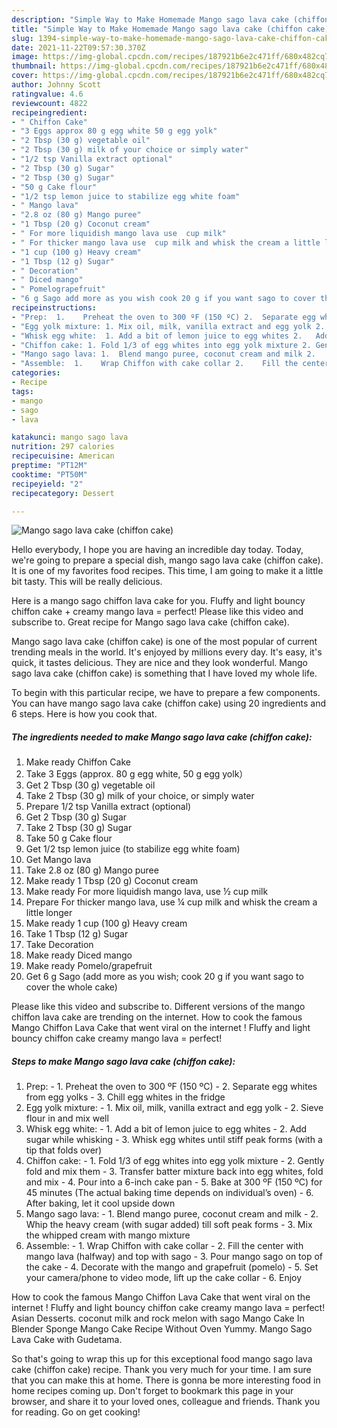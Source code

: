 ```yaml
---
description: "Simple Way to Make Homemade Mango sago lava cake (chiffon cake)"
title: "Simple Way to Make Homemade Mango sago lava cake (chiffon cake)"
slug: 1394-simple-way-to-make-homemade-mango-sago-lava-cake-chiffon-cake
date: 2021-11-22T09:57:30.370Z
image: https://img-global.cpcdn.com/recipes/187921b6e2c471ff/680x482cq70/mango-sago-lava-cake-chiffon-cake-recipe-main-photo.jpg
thumbnail: https://img-global.cpcdn.com/recipes/187921b6e2c471ff/680x482cq70/mango-sago-lava-cake-chiffon-cake-recipe-main-photo.jpg
cover: https://img-global.cpcdn.com/recipes/187921b6e2c471ff/680x482cq70/mango-sago-lava-cake-chiffon-cake-recipe-main-photo.jpg
author: Johnny Scott
ratingvalue: 4.6
reviewcount: 4822
recipeingredient:
- " Chiffon Cake"
- "3 Eggs approx 80 g egg white 50 g egg yolk"
- "2 Tbsp (30 g) vegetable oil"
- "2 Tbsp (30 g) milk of your choice or simply water"
- "1/2 tsp Vanilla extract optional"
- "2 Tbsp (30 g) Sugar"
- "2 Tbsp (30 g) Sugar"
- "50 g Cake flour"
- "1/2 tsp lemon juice to stabilize egg white foam"
- " Mango lava"
- "2.8 oz (80 g) Mango puree"
- "1 Tbsp (20 g) Coconut cream"
- " For more liquidish mango lava use  cup milk"
- " For thicker mango lava use  cup milk and whisk the cream a little longer"
- "1 cup (100 g) Heavy cream"
- "1 Tbsp (12 g) Sugar"
- " Decoration"
- " Diced mango"
- " Pomelograpefruit"
- "6 g Sago add more as you wish cook 20 g if you want sago to cover the whole cake"
recipeinstructions:
- "Prep:  1.	Preheat the oven to 300 ºF (150 ºC) 2.	Separate egg whites from egg yolks  3.	Chill egg whites in the fridge"
- "Egg yolk mixture: 1.	Mix oil, milk, vanilla extract and egg yolk 2.	Sieve flour in and mix well"
- "Whisk egg white:  1.	Add a bit of lemon juice to egg whites 2.	Add sugar while whisking  3.	Whisk egg whites until stiff peak forms (with a tip that folds over)"
- "Chiffon cake: 1.	Fold 1/3 of egg whites into egg yolk mixture 2.	Gently fold and mix them 3.	Transfer batter mixture back into egg whites, fold and mix 4.	Pour into a 6-inch cake pan 5.	Bake at 300 ºF (150 ºC) for 45 minutes (The actual baking time depends on individual’s oven) 6.	After baking, let it cool upside down"
- "Mango sago lava: 1.	Blend mango puree, coconut cream and milk 2.	Whip the heavy cream (with sugar added) till soft peak forms 3.	Mix the whipped cream with mango mixture"
- "Assemble:  1.	Wrap Chiffon with cake collar 2.	Fill the center with mango lava (halfway) and top with sago 3.	Pour mango sago on top of the cake 4.	Decorate with the mango and grapefruit (pomelo) 5.	Set your camera/phone to video mode, lift up the cake collar 6.	Enjoy"
categories:
- Recipe
tags:
- mango
- sago
- lava

katakunci: mango sago lava 
nutrition: 297 calories
recipecuisine: American
preptime: "PT12M"
cooktime: "PT50M"
recipeyield: "2"
recipecategory: Dessert

---
```



![Mango sago lava cake (chiffon cake)](https://img-global.cpcdn.com/recipes/187921b6e2c471ff/680x482cq70/mango-sago-lava-cake-chiffon-cake-recipe-main-photo.jpg)

Hello everybody, I hope you are having an incredible day today. Today, we're going to prepare a special dish, mango sago lava cake (chiffon cake). It is one of my favorites food recipes. This time, I am going to make it a little bit tasty. This will be really delicious.

Here is a mango sago chiffon lava cake for you. Fluffy and light bouncy chiffon cake + creamy mango lava = perfect! Please like this video and subscribe to. Great recipe for Mango sago lava cake (chiffon cake).

Mango sago lava cake (chiffon cake) is one of the most popular of current trending meals in the world. It's enjoyed by millions every day. It's easy, it's quick, it tastes delicious. They are nice and they look wonderful. Mango sago lava cake (chiffon cake) is something that I have loved my whole life.


To begin with this particular recipe, we have to prepare a few components. You can have mango sago lava cake (chiffon cake) using 20 ingredients and 6 steps. Here is how you cook that.

<!--inarticleads1-->

##### The ingredients needed to make Mango sago lava cake (chiffon cake):

1. Make ready  Chiffon Cake
1. Take 3 Eggs (approx. 80 g egg white, 50 g egg yolk）
1. Get 2 Tbsp (30 g) vegetable oil
1. Take 2 Tbsp (30 g) milk of your choice, or simply water
1. Prepare 1/2 tsp Vanilla extract (optional)
1. Get 2 Tbsp (30 g) Sugar
1. Take 2 Tbsp (30 g) Sugar
1. Take 50 g Cake flour
1. Get 1/2 tsp lemon juice (to stabilize egg white foam)
1. Get  Mango lava
1. Take 2.8 oz (80 g) Mango puree
1. Make ready 1 Tbsp (20 g) Coconut cream
1. Make ready  For more liquidish mango lava, use ½ cup milk
1. Prepare  For thicker mango lava, use ¼ cup milk and whisk the cream a little longer
1. Make ready 1 cup (100 g) Heavy cream
1. Take 1 Tbsp (12 g) Sugar
1. Take  Decoration
1. Make ready  Diced mango
1. Make ready  Pomelo/grapefruit
1. Get 6 g Sago (add more as you wish; cook 20 g if you want sago to cover the whole cake)


Please like this video and subscribe to. Different versions of the mango chiffon lava cake are trending on the internet. How to cook the famous Mango Chiffon Lava Cake that went viral on the internet ! Fluffy and light bouncy chiffon cake creamy mango lava = perfect! 

<!--inarticleads2-->

##### Steps to make Mango sago lava cake (chiffon cake):

1. Prep:  - 1.	Preheat the oven to 300 ºF (150 ºC) - 2.	Separate egg whites from egg yolks  - 3.	Chill egg whites in the fridge
1. Egg yolk mixture: - 1.	Mix oil, milk, vanilla extract and egg yolk - 2.	Sieve flour in and mix well
1. Whisk egg white:  - 1.	Add a bit of lemon juice to egg whites - 2.	Add sugar while whisking  - 3.	Whisk egg whites until stiff peak forms (with a tip that folds over)
1. Chiffon cake: - 1.	Fold 1/3 of egg whites into egg yolk mixture - 2.	Gently fold and mix them - 3.	Transfer batter mixture back into egg whites, fold and mix - 4.	Pour into a 6-inch cake pan - 5.	Bake at 300 ºF (150 ºC) for 45 minutes (The actual baking time depends on individual’s oven) - 6.	After baking, let it cool upside down
1. Mango sago lava: - 1.	Blend mango puree, coconut cream and milk - 2.	Whip the heavy cream (with sugar added) till soft peak forms - 3.	Mix the whipped cream with mango mixture
1. Assemble:  - 1.	Wrap Chiffon with cake collar - 2.	Fill the center with mango lava (halfway) and top with sago - 3.	Pour mango sago on top of the cake - 4.	Decorate with the mango and grapefruit (pomelo) - 5.	Set your camera/phone to video mode, lift up the cake collar - 6.	Enjoy


How to cook the famous Mango Chiffon Lava Cake that went viral on the internet ! Fluffy and light bouncy chiffon cake creamy mango lava = perfect! Asian Desserts. coconut milk and rock melon with sago Mango Cake In Blender Sponge Mango Cake Recipe Without Oven Yummy. Mango Sago Lava Cake with Gudetama. 

So that's going to wrap this up for this exceptional food mango sago lava cake (chiffon cake) recipe. Thank you very much for your time. I am sure that you can make this at home. There is gonna be more interesting food in home recipes coming up. Don't forget to bookmark this page in your browser, and share it to your loved ones, colleague and friends. Thank you for reading. Go on get cooking!
